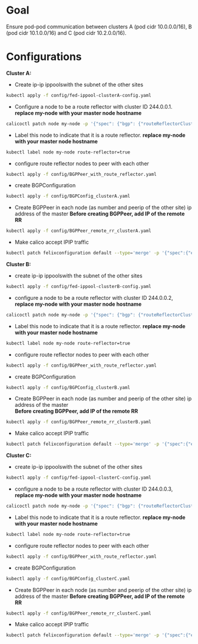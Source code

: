 # Goal

Ensure pod-pod communication between clusters A (pod cidr 10.0.0.0/16), B (pod cidr 10.1.0.0/16) and C (pod cidr 10.2.0.0/16).

# Configurations

**Cluster A:**

- Create ip-ip ippoolswith the subnet of the other sites
```bash
kubectl apply -f config/fed-ippool-clusterA-config.yaml
```
- Configure a node to be a route reflector with cluster ID 244.0.0.1. 
**replace my-node with your master node hostname**
```bash
calicoctl patch node my-node -p '{"spec": {"bgp": {"routeReflectorClusterID": "244.0.0.1"}}}'
```
- Label this node to indicate that it is a route reflector. 
**replace my-node with your master node hostname**
```bash
kubectl label node my-node route-reflector=true
```
- configure route reflector nodes to peer with each other
```bash
kubectl apply -f config/BGPPeer_with_route_reflector.yaml
```
- create BGPConfiguration
```bash
kubectl apply -f config/BGPConfig_clusterA.yaml
```
- Create BGPPeer in each node (as number and peerip of the other site) ip address of the master
**Before creating BGPPeer, add IP of the remote RR**
```bash
kubectl apply -f config/BGPPeer_remote_rr_clusterA.yaml
```
- Make calico accept IPIP traffic
```bash
kubectl patch felixconfiguration default --type='merge' -p '{"spec":{"externalNodesList":["10.1.1.0/24","10.2.1.0/24"]}}'
```

**Cluster B:**

- create ip-ip ippoolswith the subnet of the other sites
```bash
kubectl apply -f config/fed-ippool-clusterB-config.yaml
```
- configure a node to be a route reflector with cluster ID 244.0.0.2, 
**replace my-node with your master node hostname**
```bash
calicoctl patch node my-node -p '{"spec": {"bgp": {"routeReflectorClusterID": "244.0.0.2"}}}'
```
- Label this node to indicate that it is a route reflector. 
**replace my-node with your master node hostname**
```bash
kubectl label node my-node route-reflector=true
```
- configure route reflector nodes to peer with each other
```bash
kubectl apply -f config/BGPPeer_with_route_reflector.yaml
```
- create BGPConfiguration
```bash
kubectl apply -f config/BGPConfig_clusterB.yaml
```
- Create BGPPeer in each node (as number and peerip of the other site) ip address of the master  
**Before creating BGPPeer, add IP of the remote RR**
```bash
kubectl apply -f config/BGPPeer_remote_rr_clusterB.yaml
```
- Make calico accept IPIP traffic
```bash
kubectl patch felixconfiguration default --type='merge' -p '{"spec":{"externalNodesList":["10.0.1.0/24","10.2.1.0/24"]}}'
```
**Cluster C:**

- create ip-ip ippoolswith the subnet of the other sites
```bash
kubectl apply -f config/fed-ippool-clusterC-config.yaml
```
- configure a node to be a route reflector with cluster ID 244.0.0.3, 
**replace my-node with your master node hostname**
```bash
calicoctl patch node my-node -p '{"spec": {"bgp": {"routeReflectorClusterID": "244.0.0.3"}}}'
```
- Label this node to indicate that it is a route reflector. 
**replace my-node with your master node hostname**
```bash
kubectl label node my-node route-reflector=true
```
- configure route reflector nodes to peer with each other
```bash
kubectl apply -f config/BGPPeer_with_route_reflector.yaml
```
- create BGPConfiguration
```bash
kubectl apply -f config/BGPConfig_clusterC.yaml
```
- Create BGPPeer in each node (as number and peerip of the other site) ip address of the master
**Before creating BGPPeer, add IP of the remote RR**
```bash
kubectl apply -f config/BGPPeer_remote_rr_clusterC.yaml
```
- Make calico accept IPIP traffic
```bash
kubectl patch felixconfiguration default --type='merge' -p '{"spec":{"externalNodesList":["10.0.1.0/24","10.1.1.0/24"]}}'
```

